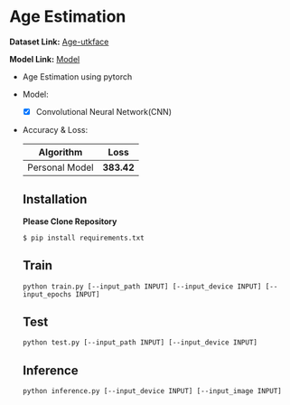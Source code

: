 # Age Estimation


  **Dataset Link:** [Age-utkface](https://www.kaggle.com/jangedoo/utkface-new)
  
  **Model Link:** [Model](https://drive.google.com/file/d/1joypkcaMGNRUwpjsmqHW5IlZdq5aBq4e/view?usp=sharing)

  - Age Estimation using pytorch

  - Model:

    - [x]  Convolutional Neural Network(CNN)


  - Accuracy & Loss:

    Algorithm | Loss |
    ------------- | ------------- |
    Personal Model | **383.42** |
    

      ## Installation
      
       **Please Clone Repository**
       
      ```
      $ pip install requirements.txt
      ```
      

     ## Train
           
      ```
      python train.py [--input_path INPUT] [--input_device INPUT] [--input_epochs INPUT]
      ```                             

    ## Test
           
      ```
      python test.py [--input_path INPUT] [--input_device INPUT]
      ```  
      
    ## Inference
           
      ```
      python inference.py [--input_device INPUT] [--input_image INPUT]
      ```  
